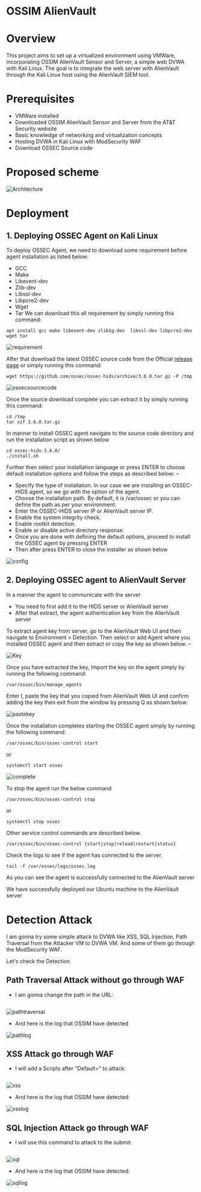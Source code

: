 # OSSIM AlienVault
# Overview
This project aims to set up a virtualized environment using VMWare, incorporating OSSIM AlienVault Sensor and Server, a simple web DVWA with Kali Linux. The goal is to integrate the web server with AlienVault through the Kali Linux host using the AlienVault SIEM tool.

# Prerequisites
- VMWare installed
- Downloaded OSSIM AlienVault Sensor and Server from the AT&T Security website
- Basic knowledge of networking and virtualization concepts
- Hosting DVWA in Kali Linux with ModSecurity WAF
- Download OSSEC Source code

# Proposed scheme
![Architecture](ATM.png)


# Deployment
## 1. Deploying OSSEC Agent on Kali Linux
To deploy OSSEC Agent, we need to download some requirement before agent installation as listed below:
 - GCC
 - Make
 - Libevent-dev
 - Zlib-dev
 - Libssl-dev
 - Libpcre2-dev
 - Wget
 - Tar
We can download this all requirement by simply running this command:

```shell
apt install gcc make libevent-dev zlib1g-dev  libssl-dev libpcre2-dev wget tar
```
![requirement](requirement.png)

After that download the latest OSSEC source code from the Official [release page](https://github.com/ossec/ossec-hids/releases) or simply running this command:

```shell
wget https://github.com/ossec/ossec-hids/archive/3.6.0.tar.gz -P /tmp
```
![ossecsourcecode](OSSECsource.png)

Once the source download complete you can extract it by simply running this command:

```shell
cd /tmp
tar xzf 3.6.0.tar.gz
```

In manner to install OSSEC agent navigate to the source code directory and run the installation script as shown below
```shell
cd ossec-hids-3.6.0/
./install.sh
```

Further then select your installation language or press ENTER to choose default installation options and follow the steps as described below: –
 - Specify the type of installation. In our case we are installing an OSSEC-HIDS agent, so we go with the option of the agent.
 - Choose the installation path. By default, it is /var/ossec or you can define the path as per your environment.
 - Enter the OSSEC-HIDS server IP or AlienVault server IP.
 - Enable the system integrity check.
 - Enable rootkit detection.
 - Enable or disable active directory response.
 - Once you are done with defining the default options, proceed to install the OSSEC agent by pressing ENTER
 - Then after press ENTER to close the installer as shown below

![config](config.png)

## 2. Deploying OSSEC agent to AlienVault Server
In a manner the agent to communicate with the server

  - You need to first add it to the HIDS server or AlienVault server
  - After that extract, the agent authentication key from the AlienVault server

To extract agent key from server, go to the AlienVault Web UI and then navigate to Environment > Detection. Then select or add Agent where you installed OSSEC agent and then extract or copy the key as shown below: –

![Key](Key.png)

Once you have extracted the key, Import the key on the agent simply by running the following command: 

```shell
/var/ossec/bin/manage_agents
```

Enter I, paste the key that you copied from AlienVault Web UI and confirm adding the key then exit from the window by pressing Q as shown below:

![pastekey](pastekey.png)

Once the installation completes starting the OSSEC agent simply by running the following command:

```shell
/var/ossec/bin/ossec-control start
```

or

```shell
systemctl start ossec
```

![complete](Complete.png)

To stop the agent run the below command

```shell
/var/ossec/bin/ossec-control stop
```

or

```shell
systemctl stop ossec
```

Other service control commands are described below.

```shell
/var/ossec/bin/ossec-control {start|stop|reload|restart|status}
```

Check the logs to see if the agent has connected to the server.

```shell
tail -f /var/ossec/logs/ossec.log
```

As you can see the agent is successfully connected to the AlienVault server

We have successfully deployed our Ubuntu machine to the AlienVault server

# Detection Attack
I am gonna try some simple attack to DVWA like XSS, SQL Injection, Path Traversal from the Attacker VM to DVWA VM. And some of them go through the ModSecurity WAF. 

Let's check the Detection

## Path Traversal Attack without go through WAF
- I am gonna change the path in the URL:

```shell

```

![pathtraversal](pathtraversal.png)

- And here is the log that OSSIM have detected

![pathlog](pathlog.png)

## XSS Attack go through WAF
- I will add a Scripts after "Default=" to attack:

```shell

```

![xss](xss.png)

- And here is the log that OSSIM have detected:

![xsslog](xsslog.png)

## SQL Injection Attack go through WAF
- I will use this command to attack to the submit:

```shell

```

![sql](sql.png)

- And here is the log that OSSIM have detected:

![sqllog](sqllog.png)



